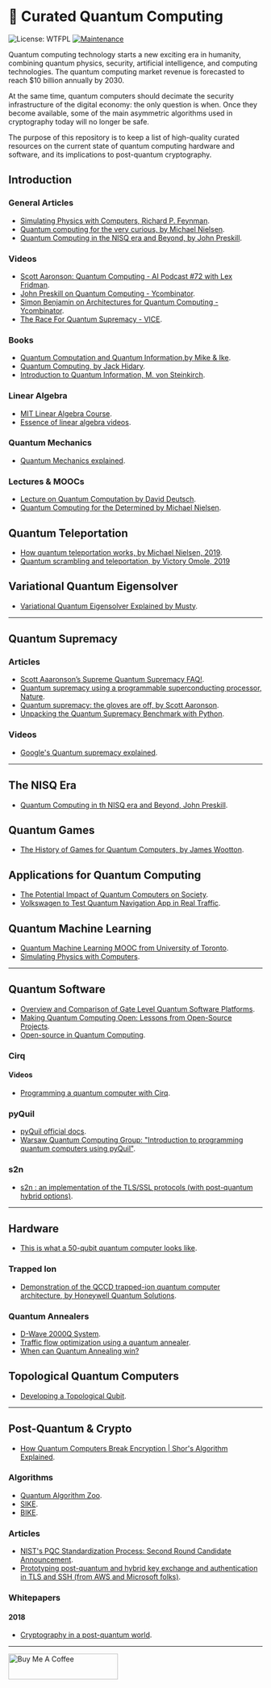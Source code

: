 # 🧬 Curated Quantum Computing

![License: WTFPL](https://img.shields.io/badge/License-WTFPL-brightgreen.svg) [![Maintenance](https://img.shields.io/badge/Maintained%3F-yes-green.svg)](https://GitHub.com/Naereen/StrapDown.js/graphs/commit-activity) 

Quantum computing technology starts a new exciting era in humanity, combining quantum physics, security, artificial intelligence, and computing technologies. The quantum computing market revenue is forecasted to reach $10 billion annually by 2030.

At the same time, quantum computers should decimate the security infrastructure of the digital economy: the only question is when. Once they become available, some of the main asymmetric algorithms used in cryptography today will no longer be safe. 

The purpose of this repository is to keep a list of high-quality curated resources on the current state of quantum computing hardware and software, and its implications to post-quantum cryptography.


## Introduction

### General Articles

* [Simulating Physics with Computers, Richard P. Feynman](https://catonmat.net/ftp/simulating-physics-with-computers-richard-feynman.pdf).
* [Quantum computing for the very curious, by Michael Nielsen](https://quantum.country/qcvc).
* [Quantum Computing in the NISQ era and Beyond, by John Preskill](https://arxiv.org/pdf/1801.00862.pdf).


### Videos

* [Scott Aaronson: Quantum Computing - AI Podcast #72 with Lex Fridman](https://www.youtube.com/watch?v=uX5t8EivCaM).
* [John Preskill on Quantum Computing - Ycombinator](https://blog.ycombinator.com/john-preskill-on-quantum-computing/).
* [Simon Benjamin on Architectures for Quantum Computing - Ycombinator](https://www.youtube.com/watch?v=LHZKDTJJknE).
* [The Race For Quantum Supremacy - VICE](https://www.youtube.com/watch?v=1lIfbqfoGMo&feature=emb_logo).

### Books

* [Quantum Computation and Quantum Information,by Mike & Ike](https://www.amazon.com/Quantum-Computation-Information-10th-Anniversary/dp/1107002176).
* [Quantum Computing, by Jack Hidary](https://github.com/JackHidary/quantumcomputingbook).
* [Introduction to Quantum Information, M. von Steinkirch](http://www.astro.sunysb.edu/steinkirch/books/qi.pdf).

### Linear Algebra

* [MIT Linear Algebra Course](https://ocw.mit.edu/courses/mathematics/18-06-linear-algebra-spring-2010/video-lectures/).
* [Essence of linear algebra videos](https://www.youtube.com/playlist?list=PLZHQObOWTQDPD3MizzM2xVFitgF8hE_ab).

### Quantum Mechanics

* [Quantum Mechanics explained](https://www.youtube.com/watch?v=Usu9xZfabPM).


### Lectures & MOOCs

* [Lecture on Quantum Computation by David Deutsch](http://www.quiprocone.org/Protected/DD_lectures.htm).
* [Quantum Computing for the Determined by Michael Nielsen](http://michaelnielsen.org/blog/quantum-computing-for-the-determined/).
## Quantum Teleportation

* [How quantum teleportation works, by Michael Nielsen, 2019](https://quantum.country/teleportation).
* [Quantum scrambling and teleportation, by Victory Omole, 2019](https://vtomole.com/blog/2019/06/08/scrambling)

## Variational Quantum Eigensolver

* [Variational Quantum Eigensolver Explained by Musty](https://www.mustythoughts.com/post/variational-quantum-eigensolver-explained).

----

## Quantum Supremacy

### Articles

* [Scott Aaaronson’s Supreme Quantum Supremacy FAQ!](https://www.scottaaronson.com/blog/?p=4317).
* [Quantum supremacy using a programmable superconducting processor, Nature](https://www.nature.com/articles/s41586-019-1666-5).
* [Quantum supremacy: the gloves are off, by Scott Aaronson](https://www.scottaaronson.com/blog/?p=4372).
* [Unpacking the Quantum Supremacy Benchmark with Python](https://medium.com/@sohaib.alam/unpacking-the-quantum-supremacy-benchmark-with-python-67a46709d).

### Videos

* [Google's Quantum supremacy explained](https://www.youtube.com/watch?v=gylmjTOUfCQ&feature=youtu.be).

----

## The NISQ Era

* [Quantum Computing in th NISQ era and Beyond, John Preskill](https://arxiv.org/pdf/1801.00862.pdf).

## Quantum Games
* [The History of Games for Quantum Computers, by James Wootton](https://medium.com/@decodoku/the-history-of-games-for-quantum-computers-a1de98859b5a).


## Applications for Quantum Computing

* [The Potential Impact of Quantum Computers on Society](https://arxiv.org/abs/1712.05380).
* [Volkswagen to Test Quantum Navigation App in Real Traffic](https://www.wsj.com/articles/volkswagen-to-test-quantum-navigation-app-in-real-traffic-11572553300).

## Quantum Machine Learning

* [Quantum Machine Learning MOOC from University of Toronto](https://www.edx.org/course/quantum-machine-learning).
* [Simulating Physics with Computers](https://www.dwavesys.com/sites/default/files/2018-04-04%20-%20Max%20Henderson%20-%20Quantum%20Machine%20Learning%20for%20Election%20Modeling.pdf).

-----
## Quantum Software
* [Overview and Comparison of Gate Level Quantum Software Platforms](https://arxiv.org/pdf/1807.02500.pdf).
* [Making Quantum Computing Open: Lessons from Open-Source Projects](https://arxiv.org/pdf/1902.00991.pdf).
* [Open-source in Quantum Computing](https://arxiv.org/pdf/1812.09167.pdf).


### Cirq

#### Videos
* [Programming a quantum computer with Cirq](https://www.youtube.com/watch?v=16ZfkPRVf2w&feature=youtu.be).


### pyQuil


* [pyQuil official docs](http://docs.rigetti.com/en/stable/start.html).
* [Warsaw Quantum Computing Group: "Introduction to programming quantum computers using pyQuil"](https://www.youtube.com/watch?v=FPGcmK0ftXU&feature=youtu.be).

### s2n

* [s2n : an implementation of the TLS/SSL protocols (with post-quantum hybrid options)](https://github.com/awslabs/s2n).

----

## Hardware

* [This is what a 50-qubit quantum computer looks like](https://www.engadget.com/2018/01/09/this-is-what-a-50-qubit-quantum-computer-looks-like/).

### Trapped Ion

* [Demonstration of the QCCD trapped-ion quantum computer architecture, by Honeywell Quantum Solutions](https://www.honeywell.com/content/dam/honeywell/files/Beta_10_Quantum_3_3_2020.pdf).


### Quantum Annealers 

* [D-Wave 2000Q System](https://www.dwavesys.com/d-wave-two-system).
* [Traffic flow optimization using a quantum annealer](https://arxiv.org/abs/1708.01625).
* [When can Quantum Annealing win?](https://ai.googleblog.com/2015/12/when-can-quantum-annealing-win.html)

## Topological Quantum Computers

* [Developing a Topological Qubit](https://cloudblogs.microsoft.com/quantum/2018/09/06/developing-a-topological-qubit/).

----

## Post-Quantum & Crypto

* [How Quantum Computers Break Encryption | Shor's Algorithm Explained](https://www.youtube.com/watch?v=lvTqbM5Dq4Q&t=160s).

### Algorithms

* [Quantum Algorithm Zoo](http://quantumalgorithmzoo.org/).
* [SIKE](https://sike.org/).
* [BIKE](https://bikesuite.org/).

### Articles

* [NIST's PQC Standardization Process: Second Round Candidate Announcement](https://csrc.nist.gov/news/2019/pqc-standardization-process-2nd-round-candidates).
* [Prototyping post-quantum and hybrid key exchange
and authentication in TLS and SSH (from AWS and Microsoft folks)](https://openquantumsafe.org/papers/NISTPQC-CroPaqSte19.pdf).

### Whitepapers

#### 2018
* [Cryptography in a post-quantum world](https://www.accenture.com/_acnmedia/PDF-87/Accenture-809668-Quantum-Cryptography-Whitepaper-v05.pdf#zoom=50).


---

<a href="https://www.buymeacoffee.com/miavonpizza" target="_blank"><img src="https://cdn.buymeacoffee.com/buttons/arial-pink.png" alt="Buy Me A Coffee" style="height: 51px !important;width: 217px !important;" ></a>





